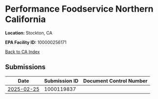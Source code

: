 # Performance Foodservice Northern California

**Location:** Stockton, CA

**EPA Facility ID:** 100000256171

[Back to CA Index](../../index.md)

## Submissions

| Date | Submission ID | Document Control Number |
|------|--------------|-------------------------|
| [2025-02-25](submissions/1000119837.md) | 1000119837 |  |
